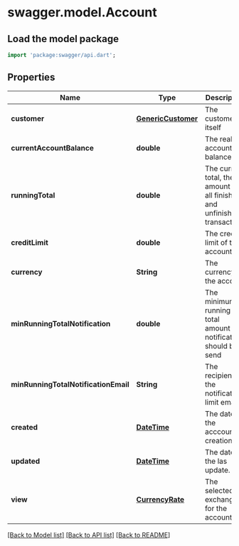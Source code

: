 # swagger.model.Account

## Load the model package
```dart
import 'package:swagger/api.dart';
```

## Properties
Name | Type | Description | Notes
------------ | ------------- | ------------- | -------------
**customer** | [**GenericCustomer**](GenericCustomer.md) | The customer itself | [default to null]
**currentAccountBalance** | **double** | The real account balance | [optional] [default to null]
**runningTotal** | **double** | The current total, the amount of all finished and unfinished transactions | [optional] [default to null]
**creditLimit** | **double** | The credit limit of the account. | [optional] [default to null]
**currency** | **String** | The currency of the account | [optional] [default to null]
**minRunningTotalNotification** | **double** | The minimum running total amount if a notification should be send | [optional] [default to null]
**minRunningTotalNotificationEmail** | **String** | The recipient of the notification limit email | [optional] [default to null]
**created** | [**DateTime**](DateTime.md) | The date of the acccount creation | [optional] [default to null]
**updated** | [**DateTime**](DateTime.md) | The date of the las update. | [optional] [default to null]
**view** | [**CurrencyRate**](CurrencyRate.md) | The selected exchange for the account | [optional] [default to null]

[[Back to Model list]](../README.md#documentation-for-models) [[Back to API list]](../README.md#documentation-for-api-endpoints) [[Back to README]](../README.md)


